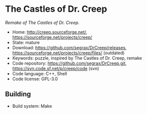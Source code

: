 # The Castles of Dr. Creep

_Remake of The Castles of Dr. Creep._

- Home: http://creep.sourceforge.net/, https://sourceforge.net/projects/creep/
- State: mature
- Download: https://github.com/segrax/DrCreep/releases, https://sourceforge.net/projects/creep/files/ (outdated)
- Keywords: puzzle, inspired by The Castles of Dr. Creep, remake
- Code repository: https://github.com/segrax/DrCreep.git, https://svn.code.sf.net/p/creep/code (svn)
- Code language: C++, Shell
- Code license: GPL-3.0

## Building

- Build system: Make
